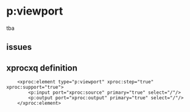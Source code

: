 # p:viewport #

tba
## issues ##

## xprocxq definition ##
```
    <xproc:element type="p:viewport" xproc:step="true" xproc:support="true">
        <p:input port="xproc:source" primary="true" select="/"/>
        <p:output port="xproc:output" primary="true" select="/"/>
    </xproc:element>
```